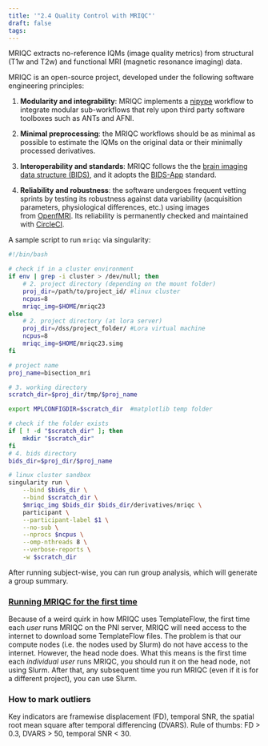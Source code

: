 ```yaml
---
title: '"2.4 Quality Control with MRIQC"'
draft: false
tags:
---
```

MRIQC extracts no-reference IQMs (image quality metrics) from structural (T1w and T2w) and functional MRI (magnetic resonance imaging) data.

MRIQC is an open-source project, developed under the following software engineering principles:

1. **Modularity and integrability**: MRIQC implements a [nipype](https://nipype.readthedocs.io/) workflow to integrate modular sub-workflows that rely upon third party software toolboxes such as ANTs and AFNI.
    
2. **Minimal preprocessing**: the MRIQC workflows should be as minimal as possible to estimate the IQMs on the original data or their minimally processed derivatives.
    
3. **Interoperability and standards**: MRIQC follows the the [brain imaging data structure (BIDS)](https://bids.neuroimaging.io/), and it adopts the [BIDS-App](https://bids-apps.neuroimaging.io/) standard.
    
4. **Reliability and robustness**: the software undergoes frequent vetting sprints by testing its robustness against data variability (acquisition parameters, physiological differences, etc.) using images from [OpenfMRI](https://openfmri.org/). Its reliability is permanently checked and maintained with [CircleCI](https://circleci.com/gh/nipreps/mriqc).

A sample script to run `mriqc` via singularity:

```bash
#!/bin/bash

# check if in a cluster environment
if env | grep -i cluster > /dev/null; then
    # 2. project directory (depending on the mount folder)
    proj_dir=/path/to/project_id/ #linux cluster
    ncpus=8
    mriqc_img=$HOME/mriqc23
else
    # 2. project directory (at lora server)
    proj_dir=/dss/project_folder/ #Lora virtual machine
    ncpus=8
    mriqc_img=$HOME/mriqc23.simg
fi

# project name
proj_name=bisection_mri

# 3. working directory 
scratch_dir=$proj_dir/tmp/$proj_name

export MPLCONFIGDIR=$scratch_dir  #matplotlib temp folder

# check if the folder exists
if [ ! -d "$scratch_dir" ]; then
    mkdir "$scratch_dir"
fi
# 4. bids directory
bids_dir=$proj_dir/$proj_name

# linux cluster sandbox 
singularity run \
    --bind $bids_dir \
    --bind $scratch_dir \
    $mriqc_img $bids_dir $bids_dir/derivatives/mriqc \
    participant \
    --participant-label $1 \
    --no-sub \
    --nprocs $ncpus \
    --omp-nthreads 8 \
    --verbose-reports \
    -w $scratch_dir

```

After running subject-wise, you can run group analysis, which will generate a group summary. 
### [Running MRIQC for the first time](https://brainhack-princeton.github.io/handbook/content_pages/03-03-mriqc.html#running-mriqc-for-the-first-time "Permalink to this headline")

Because of a weird quirk in how MRIQC uses TemplateFlow, the first time each _user_ runs MRIQC on the PNI server, MRIQC will need access to the internet to download some TemplateFlow files. The problem is that our compute nodes (i.e. the nodes used by Slurm) do not have access to the internet. However, the head node does. What this means is the first time each _individual user_ runs MRIQC, you should run it on the head node, not using Slurm. After that, any subsequent time you run MRIQC (even if it is for a different project), you can use Slurm.

### How to mark outliers

Key indicators are framewise displacement (FD), temporal SNR, the spatial root mean square after temporal differencing (DVARS). Rule of thumbs: FD > 0.3, DVARS > 50, temporal SNR < 30. 
